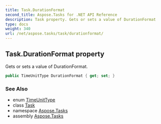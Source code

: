 ```yaml
---
title: Task.DurationFormat
second_title: Aspose.Tasks for .NET API Reference
description: Task property. Gets or sets a value of DurationFormat
type: docs
weight: 340
url: /net/aspose.tasks/task/durationformat/
---
```

## Task.DurationFormat property

Gets or sets a value of DurationFormat.

```csharp
public TimeUnitType DurationFormat { get; set; }
```

### See Also

* enum [TimeUnitType](../../timeunittype/)
* class [Task](../)
* namespace [Aspose.Tasks](../../task/)
* assembly [Aspose.Tasks](../../../)


